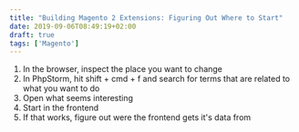 ```yaml
---
title: "Building Magento 2 Extensions: Figuring Out Where to Start"
date: 2019-09-06T08:49:19+02:00
draft: true
tags: ['Magento']
---
```


1. In the browser, inspect the place you want to change
2. In PhpStorm, hit shift + cmd + f and search for terms that are related to what you want to do
3. Open what seems interesting
4. Start in the frontend
5. If that works, figure out were the frontend gets it's data from
